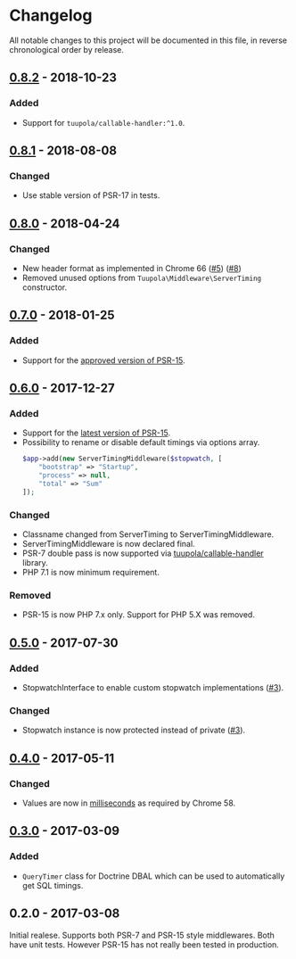 # Changelog

All notable changes to this project will be documented in this file, in reverse chronological order by release.

## [0.8.2](https://github.com/tuupola/cors-middleware/compare/0.8.1...0.8.2) - 2018-10-23
### Added
- Support for `tuupola/callable-handler:^1.0`.

## [0.8.1](https://github.com/tuupola/server-timing-middleware/compare/0.8.0...0.8.1) - 2018-08-08
### Changed
- Use stable version of PSR-17 in tests.

## [0.8.0](https://github.com/tuupola/server-timing-middleware/compare/0.7.0...0.8.0) - 2018-04-24
### Changed
- New header format as implemented in Chrome 66 ([#5](https://github.com/tuupola/server-timing-middleware/issues/5)) ([#8](https://github.com/tuupola/server-timing-middleware/pull/8))
- Removed unused options from `Tuupola\Middleware\ServerTiming` constructor.


## [0.7.0](https://github.com/tuupola/server-timing-middleware/compare/0.6.0...0.7.0) - 2018-01-25
### Added
- Support for the [approved version of PSR-15](https://github.com/php-fig/http-server-middleware).

## [0.6.0](https://github.com/tuupola/server-timing-middleware/compare/0.5.0...0.6.0) - 2017-12-27
### Added
- Support for the [latest version of PSR-15](https://github.com/http-interop/http-server-middleware).
- Possibility to rename or disable default timings via options array.
    ```php
    $app->add(new ServerTimingMiddleware($stopwatch, [
        "bootstrap" => "Startup",
        "process" => null,
        "total" => "Sum"
    ]);
    ````

### Changed
- Classname changed from ServerTiming to ServerTimingMiddleware.
- ServerTimingMiddleware is now declared final.
- PSR-7 double pass is now supported via [tuupola/callable-handler](https://github.com/tuupola/callable-handler) library.
- PHP 7.1 is now minimum requirement.

### Removed
-  PSR-15 is now PHP 7.x only. Support for PHP 5.X was removed.

## [0.5.0](https://github.com/tuupola/server-timing-middleware/compare/0.4.0...0.5.0) - 2017-07-30
### Added
- StopwatchInterface to enable custom stopwatch implementations ([#3](https://github.com/tuupola/server-timing-middleware/pull/3)).

### Changed
- Stopwatch instance is now protected instead of private ([#3](https://github.com/tuupola/server-timing-middleware/pull/3)).

## [0.4.0](https://github.com/tuupola/server-timing-middleware/compare/0.3.0...0.4.0) - 2017-05-11
### Changed
- Values are now in [milliseconds]((https://codereview.chromium.org/2689833002)) as required by Chrome 58.

## [0.3.0](https://github.com/tuupola/server-timing-middleware/compare/0.3.0...0.2.0) - 2017-03-09
### Added
- `QueryTimer` class for Doctrine DBAL which can be used to automatically get SQL timings.

## 0.2.0 - 2017-03-08
Initial realese. Supports both PSR-7 and PSR-15 style middlewares. Both have unit tests. However PSR-15 has not really been tested in production.
